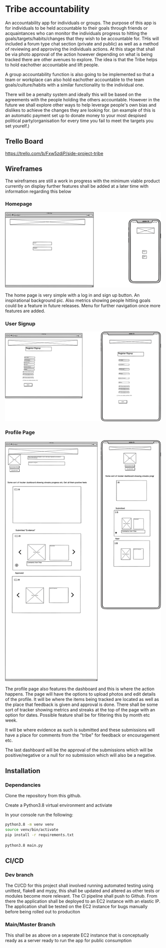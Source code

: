# Tribe accountability
An accountability app for individuals or groups. The purpose of this app is for 
individuals to be held accountable to their goals through friends or acquaintances 
who can monitor the individuals progress to hitting the goals/targets/habits/changes that 
they wish to be accountable for. THis will included a forum type chat section (private and public)
as well as a method of reviewing and approving the individuals actions. At this stage that shall
be via photo approval of the action however depending on what is being tracked there are other avenues to 
explore. The idea is that the Tribe helps to hold eachother accountable and lift people.

A group accountability function is also going to be implemented so that a team or workplace 
can also hold eachother accountable to the team goals/culture/habits with a similar functionality 
to the individual one.

There will be a penalty system and ideally this will be based on the agreements with the people holding
the others accountable. However in the future we shall explore other ways to help leverage people's own
bias and dislikes to achieve the changes they are looking for. (an example of this 
is an automatic payment set up to donate money to your most despised political party/organisation for every time you fail
to meet the targets you set yourelf.)



## Trello Board

https://trello.com/b/Fxw5zdjP/side-project-tribe

## Wireframes

The wireframes are still a work in progress with the minimum viable product currently on display further features shall
be added at a later time with information regarding this below

### Homepage

![Home Page](docs/wireframes/Home_page.png)

The home page is very simple with a log in and sign up button. An inspirational background pic. Also 
metrics showing people hitting goals could be a feature in future releases. Menu for further navigation once more features are added.

### User Signup

![Sign up Page](docs/wireframes/User_signup.png)


### Profile Page

![Profile Page](docs/wireframes/Profile_Page_Individual.png)

The profile page also features the dashboard and this is where the action happens.
The page will have the options to upload photos and edit details of the profile.
It will be where the items being tracked are located as well as the place that feedback is given and approval is done.
There shall be some sort of tracker showing metrics and streaks at the top of the page with an option for dates. 
Possible feature shall be for filtering this by month etc week.

It will be where evidence as such is submitted and these submissions will have a place for comments
from the "tribe" for feedback or encouragement etc.

The last dashboard will be the approval of the submissions which will be positive/negative
or a null for no submission which will also be a negative.


## Installation

### Dependancies

Clone the repository from this github.

Create a Python3.8 virtual environment and activiate

In your console run the following:

```bash
python3.8 -m venv venv
source venv/bin/activate
pip install -r requirements.txt

python3.8 main.py
```


## CI/CD

### Dev branch

The CI/CD for this project shall involved running automated testing using unittest, flake8 and mypy,
this shall be updated and altered as other tests or modules become more relevant. The CI pipeline shall push to 
Github. From there the application shall be deployed to an EC2 instance with an elastic IP. The application shall be 
tested on the EC2 instance for bugs manually before being rolled out to produciton

### Main/Master Branch

This shall be as above on a seperate EC2 instance that is conceptually ready as a server ready to run the app for public consumption
